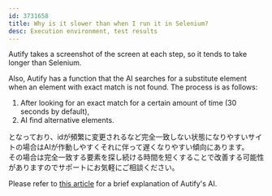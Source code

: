 ```yaml
---
id: 3731658
title: Why is it slower than when I run it in Selenium?
desc: Execution environment, test results
---
```


Autify takes a screenshot of the screen at each step, so it tends to take longer than Selenium.

Also, Autify has a function that the AI searches for a substitute element when an element with exact match is not found. The process is as follows:

1. After looking for an exact match for a certain amount of time (30 seconds by default),
2. AI find alternative elements.

となっており、idが頻繁に変更されるなど完全一致しない状態になりやすいサイトの場合はAIが作動しやすくそれに伴って遅くなりやすい傾向にあります。<br>その場合は完全一致する要素を探し続ける時間を短くすることで改善する可能性がありますのでサポートにお気軽にご相談ください。

Please refer to [this article](https://app.intercom.io/a/apps/xdpe6msj/articles/articles/2932884/show) for a brief explanation of Autify's AI.
